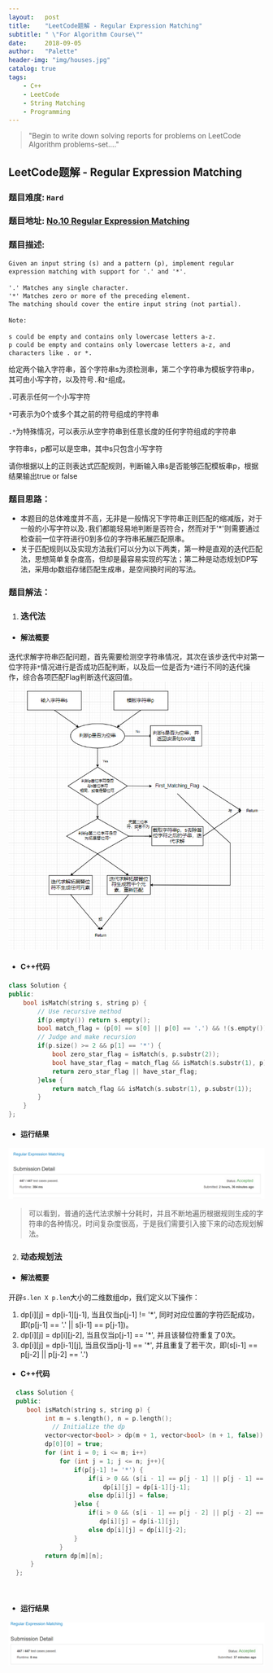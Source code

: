 ```yaml
---
layout:   post
title:    "LeetCode题解 - Regular Expression Matching"
subtitle: " \"For Algorithm Course\""
date:     2018-09-05
author:   "Palette"
header-img: "img/houses.jpg"
catalog: true
tags:
    - C++
    - LeetCode
    - String Matching
    - Programming
---
```


> "Begin to write down solving reports for problems on LeetCode Algorithm problems-set...."

## LeetCode题解 - Regular Expression Matching
### 题目难度: `Hard`
### 题目地址: [No.10  Regular Expression Matching](https://leetcode.com/problems/regular-expression-matching/description/)
### 题目描述:
```
Given an input string (s) and a pattern (p), implement regular expression matching with support for '.' and '*'.

'.' Matches any single character.
'*' Matches zero or more of the preceding element.
The matching should cover the entire input string (not partial).

Note:

s could be empty and contains only lowercase letters a-z.
p could be empty and contains only lowercase letters a-z, and characters like . or *.
```
给定两个输入字符串，首个字符串s为须检测串，第二个字符串为模板字符串p，其可由小写字符，以及符号`.`和`*`组成。

`.`可表示任何一个小写字符

`*`可表示为0个或多个其之前的符号组成的字符串

`.*`为特殊情况，可以表示从空字符串到任意长度的任何字符组成的字符串

字符串s，p都可以是空串，其中s只包含小写字符

请你根据以上的正则表达式匹配规则，判断输入串s是否能够匹配模板串p，根据结果输出true or false

### 题目思路：
* 本题目的总体难度并不高，无非是一般情况下字符串正则匹配的缩减版，对于一般的小写字符以及`.`我们都能轻易地判断是否符合，然而对于'*'则需要通过检查前一位字符进行0到多位的字符串拓展匹配原串。
* 关于匹配规则以及实现方法我们可以分为以下两类，第一种是直观的迭代匹配法，思想简单复杂度高，但却是最容易实现的写法；第二种是动态规划DP写法，采用dp数组存储匹配生成串，是空间换时间的写法。

### 题目解法：
1. ### **迭代法**

* #### 解法概要
迭代求解字符串匹配问题，首先需要检测空字符串情况，其次在该步迭代中对第一位字符非`*`情况进行是否成功匹配判断，以及后一位是否为`*`进行不同的迭代操作，综合各项匹配Flag判断迭代返回值。
![img](/img/leetcode-1-1.jpg)

* #### C++代码
```c++
class Solution {
public:
    bool isMatch(string s, string p) {
        // Use recursive method
        if(p.empty()) return s.empty();
        bool match_flag = (p[0] == s[0] || p[0] == '.') && !(s.empty());
        // Judge and make recursion
        if(p.size() >= 2 && p[1] == '*') {
            bool zero_star_flag = isMatch(s, p.substr(2));
            bool have_star_flag = match_flag && isMatch(s.substr(1), p);
            return zero_star_flag || have_star_flag;
        }else {
            return match_flag && isMatch(s.substr(1), p.substr(1));
        }
    }
};
```

* #### 运行结果
![img](/img/leetcode-1-2.jpg)

> 可以看到，普通的迭代法求解十分耗时，并且不断地遍历根据规则生成的字符串的各种情况，时间复杂度很高，于是我们需要引入接下来的动态规划解法。

2. ### **动态规划法**

* #### 解法概要
开辟`s.len X p.len`大小的二维数组dp，我们定义以下操作：
  1. dp[i][j]  = dp[i-1][j-1], 当且仅当p[j-1] != '*', 同时对应位置的字符匹配成功，即(p[j-1] == '.' || s[i-1] == p[j-1])。
  2. dp[i][j] = dp[i][j-2], 当且仅当p[j-1] == '*', 并且该替位符重复了0次。
  3. dp[i][j] = dp[i-1][j], 当且仅当p[j-1] == '*', 并且重复了若干次，即(s[i-1] == p[j-2] || p[j-2] == '.')

* #### C++代码
```c++
  class Solution {
  public:
     bool isMatch(string s, string p) {
          int m = s.length(), n = p.length(); 
         	// Initialize the dp
          vector<vector<bool> > dp(m + 1, vector<bool> (n + 1, false));
          dp[0][0] = true;
          for (int i = 0; i <= m; i++)
              for (int j = 1; j <= n; j++){
                  if(p[j-1] != '*') {
                      if(i > 0 && (s[i - 1] == p[j - 1] || p[j - 1] == '.'))
                          dp[i][j] = dp[i-1][j-1];
                      else dp[i][j] = false;
                  }else {
                      if(i > 0 && (s[i - 1] == p[j - 2] || p[j - 2] == '.')
                         dp[i][j] = dp[i-1][j];
                      else dp[i][j] = dp[i][j-2];
                  }
              }
          return dp[m][n];
      }
  };
  ```

  ​

* #### 运行结果

![img](/img/leetcode-1-3.jpg)